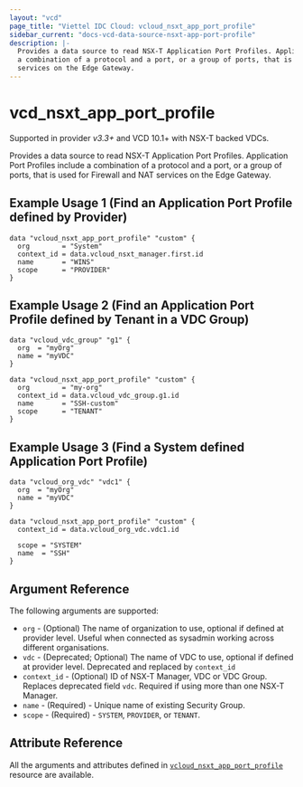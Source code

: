 ```yaml
---
layout: "vcd"
page_title: "Viettel IDC Cloud: vcloud_nsxt_app_port_profile"
sidebar_current: "docs-vcd-data-source-nsxt-app-port-profile"
description: |-
  Provides a data source to read NSX-T Application Port Profiles. Application Port Profiles include 
  a combination of a protocol and a port, or a group of ports, that is used for Firewall and NAT
  services on the Edge Gateway.
---
```


# vcd\_nsxt\_app\_port\_profile

Supported in provider *v3.3+* and VCD 10.1+ with NSX-T backed VDCs.

Provides a data source to read NSX-T Application Port Profiles. Application Port Profiles include a
combination of a protocol and a port, or a group of ports, that is used for Firewall and NAT
services on the Edge Gateway.

## Example Usage 1 (Find an Application Port Profile defined by Provider)

```hcl
data "vcloud_nsxt_app_port_profile" "custom" {
  org        = "System"
  context_id = data.vcloud_nsxt_manager.first.id
  name       = "WINS"
  scope      = "PROVIDER"
}
```

## Example Usage 2 (Find an Application Port Profile defined by Tenant in a VDC Group)

```hcl
data "vcloud_vdc_group" "g1" {
  org  = "myOrg"
  name = "myVDC"
}

data "vcloud_nsxt_app_port_profile" "custom" {
  org        = "my-org"
  context_id = data.vcloud_vdc_group.g1.id
  name       = "SSH-custom"
  scope      = "TENANT"
}
```

## Example Usage 3 (Find a System defined Application Port Profile)

```hcl
data "vcloud_org_vdc" "vdc1" {
  org  = "myOrg"
  name = "myVDC"
}

data "vcloud_nsxt_app_port_profile" "custom" {
  context_id = data.vcloud_org_vdc.vdc1.id

  scope = "SYSTEM"
  name  = "SSH"
}
```

## Argument Reference

The following arguments are supported:

* `org` - (Optional) The name of organization to use, optional if defined at provider level. Useful
  when connected as sysadmin working across different organisations.
* `vdc` - (Deprecated; Optional) The name of VDC to use, optional if defined at provider level.
  Deprecated and replaced by `context_id`
* `context_id` - (Optional) ID of NSX-T Manager, VDC or VDC Group. Replaces deprecated field `vdc`. Required if using more than one NSX-T Manager.
* `name` - (Required)  - Unique name of existing Security Group.
* `scope` - (Required)  - `SYSTEM`, `PROVIDER`, or `TENANT`.

## Attribute Reference

All the arguments and attributes defined in
[`vcloud_nsxt_app_port_profile`](/providers/vmware/vcd/latest/docs/resources/nsxt_app_port_profile) resource
are available.

